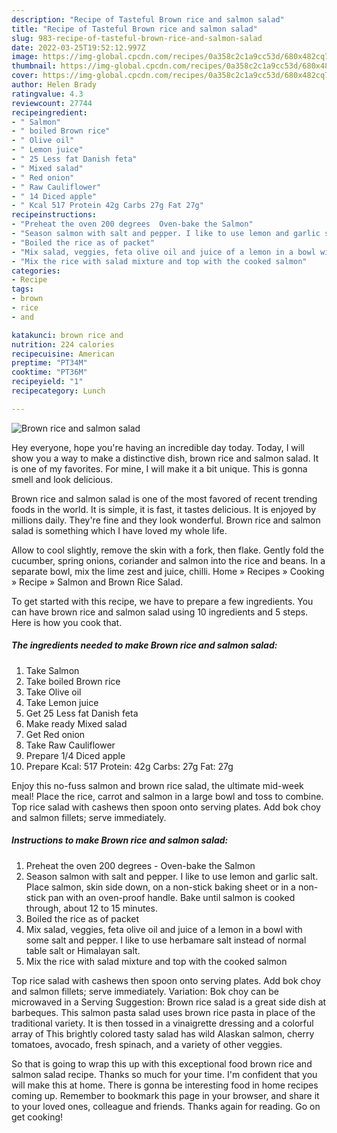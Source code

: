 ```yaml
---
description: "Recipe of Tasteful Brown rice and salmon salad"
title: "Recipe of Tasteful Brown rice and salmon salad"
slug: 983-recipe-of-tasteful-brown-rice-and-salmon-salad
date: 2022-03-25T19:52:12.997Z
image: https://img-global.cpcdn.com/recipes/0a358c2c1a9cc53d/680x482cq70/brown-rice-and-salmon-salad-recipe-main-photo.jpg
thumbnail: https://img-global.cpcdn.com/recipes/0a358c2c1a9cc53d/680x482cq70/brown-rice-and-salmon-salad-recipe-main-photo.jpg
cover: https://img-global.cpcdn.com/recipes/0a358c2c1a9cc53d/680x482cq70/brown-rice-and-salmon-salad-recipe-main-photo.jpg
author: Helen Brady
ratingvalue: 4.3
reviewcount: 27744
recipeingredient:
- " Salmon"
- " boiled Brown rice"
- " Olive oil"
- " Lemon juice"
- " 25 Less fat Danish feta"
- " Mixed salad"
- " Red onion"
- " Raw Cauliflower"
- " 14 Diced apple"
- " Kcal 517 Protein 42g Carbs 27g Fat 27g"
recipeinstructions:
- "Preheat the oven 200 degrees  Oven-bake the Salmon"
- "Season salmon with salt and pepper. I like to use lemon and garlic salt. Place salmon, skin side down, on a non-stick baking sheet or in a non-stick pan with an oven-proof handle. Bake until salmon is cooked through, about 12 to 15 minutes."
- "Boiled the rice as of packet"
- "Mix salad, veggies, feta olive oil and juice of a lemon in a bowl with some salt and pepper. I like to use herbamare salt instead of normal table salt or Himalayan salt."
- "Mix the rice with salad mixture and top with the cooked salmon"
categories:
- Recipe
tags:
- brown
- rice
- and

katakunci: brown rice and 
nutrition: 224 calories
recipecuisine: American
preptime: "PT34M"
cooktime: "PT36M"
recipeyield: "1"
recipecategory: Lunch

---
```



![Brown rice and salmon salad](https://img-global.cpcdn.com/recipes/0a358c2c1a9cc53d/680x482cq70/brown-rice-and-salmon-salad-recipe-main-photo.jpg)

Hey everyone, hope you're having an incredible day today. Today, I will show you a way to make a distinctive dish, brown rice and salmon salad. It is one of my favorites. For mine, I will make it a bit unique. This is gonna smell and look delicious.

Brown rice and salmon salad is one of the most favored of recent trending foods in the world. It is simple, it is fast, it tastes delicious. It is enjoyed by millions daily. They're fine and they look wonderful. Brown rice and salmon salad is something which I have loved my whole life.

Allow to cool slightly, remove the skin with a fork, then flake. Gently fold the cucumber, spring onions, coriander and salmon into the rice and beans. In a separate bowl, mix the lime zest and juice, chilli. Home » Recipes » Cooking » Recipe » Salmon and Brown Rice Salad.


To get started with this recipe, we have to prepare a few ingredients. You can have brown rice and salmon salad using 10 ingredients and 5 steps. Here is how you cook that.

<!--inarticleads1-->

##### The ingredients needed to make Brown rice and salmon salad:

1. Take  Salmon
1. Take  boiled Brown rice
1. Take  Olive oil
1. Take  Lemon juice
1. Get  25 Less fat Danish feta
1. Make ready  Mixed salad
1. Get  Red onion
1. Take  Raw Cauliflower
1. Prepare  1/4 Diced apple
1. Prepare  Kcal: 517 Protein: 42g Carbs: 27g Fat: 27g


Enjoy this no-fuss salmon and brown rice salad, the ultimate mid-week meal! Place the rice, carrot and salmon in a large bowl and toss to combine. Top rice salad with cashews then spoon onto serving plates. Add bok choy and salmon fillets; serve immediately. 

<!--inarticleads2-->

##### Instructions to make Brown rice and salmon salad:

1. Preheat the oven 200 degrees  - Oven-bake the Salmon
1. Season salmon with salt and pepper. I like to use lemon and garlic salt. Place salmon, skin side down, on a non-stick baking sheet or in a non-stick pan with an oven-proof handle. Bake until salmon is cooked through, about 12 to 15 minutes.
1. Boiled the rice as of packet
1. Mix salad, veggies, feta olive oil and juice of a lemon in a bowl with some salt and pepper. I like to use herbamare salt instead of normal table salt or Himalayan salt.
1. Mix the rice with salad mixture and top with the cooked salmon


Top rice salad with cashews then spoon onto serving plates. Add bok choy and salmon fillets; serve immediately. Variation: Bok choy can be microwaved in a Serving Suggestion: Brown rice salad is a great side dish at barbeques. This salmon pasta salad uses brown rice pasta in place of the traditional variety. It is then tossed in a vinaigrette dressing and a colorful array of This brightly colored tasty salad has wild Alaskan salmon, cherry tomatoes, avocado, fresh spinach, and a variety of other veggies. 

So that is going to wrap this up with this exceptional food brown rice and salmon salad recipe. Thanks so much for your time. I'm confident that you will make this at home. There is gonna be interesting food in home recipes coming up. Remember to bookmark this page in your browser, and share it to your loved ones, colleague and friends. Thanks again for reading. Go on get cooking!
